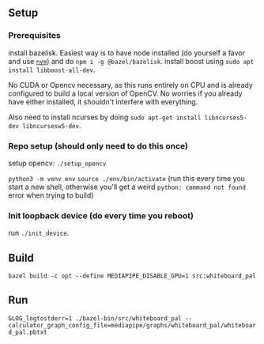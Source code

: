 ## Setup

### Prerequisites

install bazelisk. Easiest way is to have node installed (do yourself a favor and use [`nvm`](https://github.com/nvm-sh/nvm)) and do `npm i -g @bazel/bazelisk`.
install boost using `sudo apt install libboost-all-dev`.

No CUDA or Opencv necessary, as this runs entirely on CPU and is already configured to build a local version of OpenCV. No worries if you already have either installed, it shouldn't interfere with everything.

Also need to install ncurses by doing `sudo apt-get install libncurses5-dev libncursesw5-dev`. 

### Repo setup (should only need to do this once)

setup opencv: `./setup_opencv`

`python3 -m venv env`
`source ./env/bin/activate` (run this every time you start a new shell, otherwise you'll get a weird `python: command not found` error when trying to build)


### Init loopback device (do every time you reboot)

run `./init_device`.


## Build

`bazel build -c opt --define MEDIAPIPE_DISABLE_GPU=1 src:whiteboard_pal`

## Run

`GLOG_logtostderr=1 ./bazel-bin/src/whiteboard_pal --calculator_graph_config_file=mediapipe/graphs/whiteboard_pal/whiteboard_pal.pbtxt`
